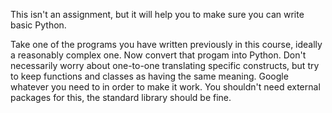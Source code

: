 This isn't an assignment, but it will help you to make sure you can write basic Python.

Take one of the programs you have written previously in this course, ideally a reasonably complex one. Now convert that progam into Python. Don't necessarily worry about one-to-one translating specific constructs, but try to keep functions and classes as having the same meaning. Google whatever you need to in order to make it work. You shouldn't need external packages for this, the standard library should be fine.

